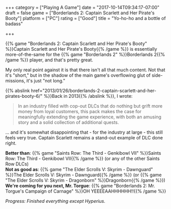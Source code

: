 +++
category = ["Playing A Game"]
date = "2017-10-14T09:34:17-07:00"
draft = false
game = ["Borderlands 2: Captain Scarlett and Her Pirate's Booty"]
platform = ["PC"]
rating = ["Good"]
title = "Yo-ho-ho and a bottle of badass"

+++

{{% game "Borderlands 2: Captain Scarlett and Her Pirate's Booty" %}}Captain Scarlett and Her Pirate's Booty{{% /game %}} is essentially more-of-the-same for the {{% game "Borderlands 2" %}}Borderlands 2{{% /game %}} player, and that's pretty great.

My only real point against it is that there isn't all that much content.  Not that it's "short," but in the shadow of the main game's overflowing glut of side-missions, it's just "not long."

{{% abslink href="2013/01/26/borderlands-2-captain-scarlett-and-her-pirates-booty-6/" %}}Back in 2013{{% /abslink %}}, I wrote:

<blockquote>In an industry filled with cop-out DLCs that do nothing but grift more money from loyal customers, this pack makes the case for meaningfully extending the game experience, with both an amusing story and a solid collection of additional quests.</blockquote>

... and it's somewhat disappointing that - for the industry at large - this still feels very true.  Captain Scarlett remains a stand-out example of DLC done right.

<b>Better than</b>: {{% game "Saints Row: The Third - Genkibowl VII" %}}Saints Row: The Third - Genkibowl VII{{% /game %}} (or any of the other Saints Row DLCs)  
<b>Not as good as</b>: {{% game "The Elder Scrolls V: Skyrim - Dawnguard" %}}The Elder Scrolls V: Skyrim - Dawnguard{{% /game %}} (or {{% game "The Elder Scrolls V: Skyrim - Dragonborn" %}}Dragonborn{{% /game %}})  
<b>We're coming for you next, Mr. Torgue</b>: {{% game "Borderlands 2: Mr. Torgue's Campaign of Carnage" %}}OH YEEEEAAHHHHHH!!{{% /game %}}

<i>Progress: Finished everything except Hyperius.</i>
